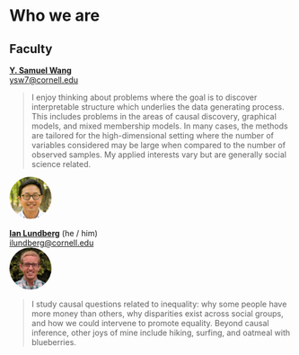 # Who we are

<head>
<meta name="viewport" content="width=device-width, initial-scale=1">
<style>
img {
  border-radius: 50%;
}
</style>
</head>

## Faculty

[**Y. Samuel Wang**](https://ysamuelwang.com/)\
[ysw7@cornell.edu](mailto:ysw7@cornell.edu)

> I enjoy thinking about problems where the goal is to discover interpretable structure which underlies the data generating process. This includes problems in the areas of causal discovery, graphical models, and mixed membership models. In many cases, the methods are tailored for the high-dimensional setting where the number of variables considered may be large when compared to the number of observed samples. My applied interests vary but are generally social science related.

<img src="assets/Sam.jpeg" style="width:75px">

[**Ian Lundberg**](https://www.ianlundberg.org/) (he / him)\
[ilundberg@cornell.edu](mailto:ilundberg@cornell.edu)\
<img src="assets/Ian.jpg" style="width:75px">

>I study causal questions related to inequality: why some people have more money than others, why disparities exist across social groups, and how we could intervene to promote equality. Beyond causal inference, other joys of mine include hiking, surfing, and oatmeal with blueberries.


